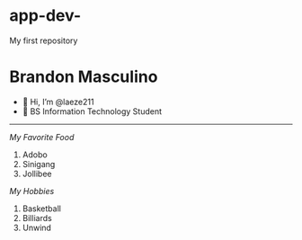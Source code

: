 # app-dev-
My first repository 
# Brandon Masculino

- 👋 Hi, I’m @laeze211
- 👀 BS Information Technology Student
  
---------------------
*My Favorite Food*
1. Adobo
2. Sinigang
3. Jollibee

*My Hobbies*
1. Basketball
2. Billiards
3. Unwind
